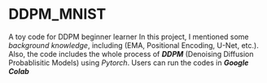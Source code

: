 # DDPM_MNIST
A toy code for DDPM beginner learner
In this project, I mentioned some *background knowledge*, including (EMA, Positional Encoding, U-Net, etc.). Also, the code includes the whole process of ***DDPM*** (Denoising Diffusion Probablisitic Models) using *Pytorch*.
Users can run the codes in ***Google Colab***

